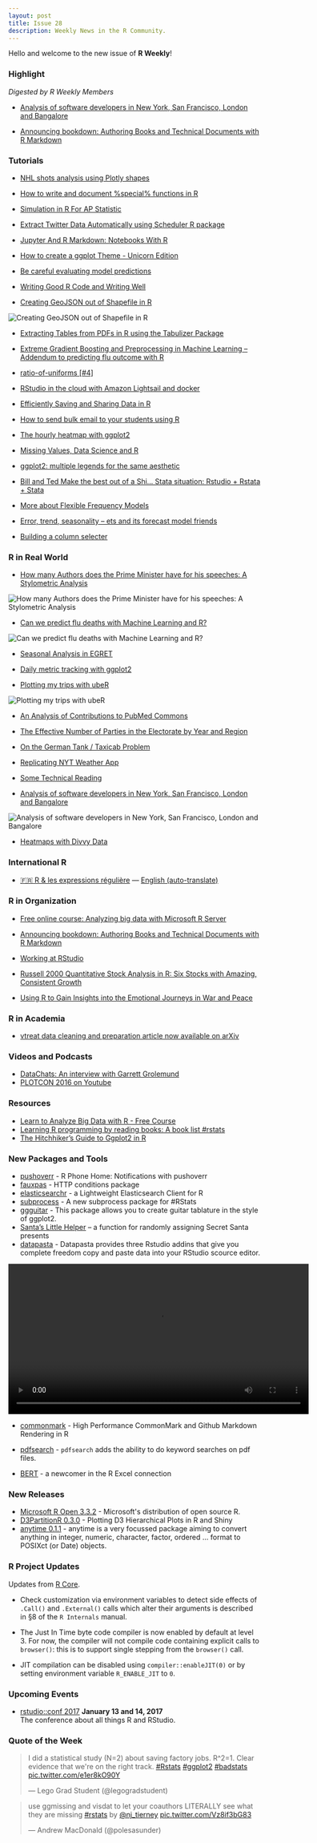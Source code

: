 ```yaml
---
layout: post
title: Issue 28
description: Weekly News in the R Community.
---
```


Hello and welcome to the new issue of **R Weekly**!

### Highlight

*Digested by R Weekly Members*

+ [Analysis of software developers in New York, San Francisco, London and Bangalore](http://varianceexplained.org/r/developers-cities/)

+ [Announcing bookdown: Authoring Books and Technical Documents with R Markdown](https://blog.rstudio.org/2016/12/02/announcing-bookdown/)

### Tutorials

+ [NHL shots analysis using Plotly shapes](http://moderndata.plot.ly/nhl-shots-analysis-using-plotly-shapes/)

+ [How to write and document %special% functions in R](http://peter.solymos.org/code/2016/11/26/how-to-write-and-document-special-functions-in-r.html)


+ [Simulation in R For AP Statistic](http://www.saturnscience.com/simulation-in-r-for-ap-statistics)

+ [Extract Twitter Data Automatically using Scheduler R package](http://datascienceplus.com/extract-twitter-data-automatically-using-scheduler-r-package/)

+ [Jupyter And R Markdown: Notebooks With R](https://www.datacamp.com/community/blog/jupyter-notebook-r) 

+ [How to create a ggplot Theme - Unicorn Edition](http://flovv.github.io/unicorn_ggplot_theme/)

+ [Be careful evaluating model predictions](http://www.win-vector.com/blog/2016/12/be-careful-evaluating-model-predictions/)

+ [Writing Good R Code and Writing Well](https://www.rstudio.com/rviews/2016/12/02/writing-good-r-code-and-writing-well/)

+ [Creating GeoJSON out of Shapefile in R](https://blog.exploratory.io/creating-geojson-out-of-shapefile-in-r-40bc0005857d#.ykuv4dig6)

![Creating GeoJSON out of Shapefile in R](https://cdn.rawgit.com/rweekly/image/master/2016-12-05/map.png)

+ [Extracting Tables from PDFs in R using the Tabulizer Package](http://datascienceplus.com/extracting-tables-from-pdfs-in-r-using-the-tabulizer-package/)

+ [Extreme Gradient Boosting and Preprocessing in Machine Learning – Addendum to predicting flu outcome with R](https://shiring.github.io/machine_learning/2016/12/02/flu_outcome_ML_2_post)

+ [ratio-of-uniforms [#4]](https://xianblog.wordpress.com/2016/12/02/ratio-of-uniforms-4/)

+ [RStudio in the cloud with Amazon Lightsail and docker](https://sas-and-r.blogspot.com/2016/12/rstudio-in-cloud-with-amazon-lightsail.html?utm_source=feedburner&utm_medium=feed&utm_campaign=Feed%3A+SASandR+%28SAS+and+R%29)

+ [Efficiently Saving and Sharing Data in R](http://www.econometricsbysimulation.com/2016/12/efficiently-saving-and-sharing-data-in-r_46.html)

+ [How to send bulk email to your students using R](http://unamatematicaseltigre.blogspot.com/2016/12/how-to-send-bulk-email-to-your-students.html)

+ [The hourly heatmap with ggplot2](http://johnmackintosh.com/2016-12-01-the-hourly-heatmap/)

+ [Missing Values, Data Science and R](https://www.rstudio.com/rviews/2016/11/30/missing-values-data-science-and-r/)

+ [ggplot2: multiple legends for the same aesthetic](http://www.quantide.com/ggplot-multiple-legends-for-the-same-aesthetic/)

+ [Bill and Ted Make the best out of a Shi… Stata situation: Rstudio + Rstata + Stata](https://mikejacktzen.wordpress.com/2016/11/28/bill-and-ted-make-the-best-out-of-a-shi-stata-situation-rstudio-rstata-stata/)

+ [More about Flexible Frequency Models](https://statcompute.wordpress.com/2016/11/27/more-about-flexible-frequency-models/)

+ [Error, trend, seasonality – ets and its forecast model friends](http://ellisp.github.io/blog/2016/11/27/ets-friends)

+ [Building a column selecter](https://edwinth.github.io/blog/column-selecter/)


### R in Real World

+ [How many Authors does the Prime Minister have for his speeches: A Stylometric Analysis](https://aliarsalankazmi.github.io/blog_DA/posts/r/2016/11/18/authorial_analysis_pm.html)

![How many Authors does the Prime Minister have for his speeches: A Stylometric Analysis](https://cdn.rawgit.com/aliarsalankazmi/blog_DA/9facbb4dfb97f305f17d242d8dc1313f2df8f987/assets/img/nss_ba_g3.png)

+ [Can we predict flu deaths with Machine Learning and R?](https://shiring.github.io/machine_learning/2016/11/27/flu_outcome_ML_post)

![Can we predict flu deaths with Machine Learning and R?](https://shiring.github.io/machine_learning/2016/11/27/flu_outcome_ML_post_files/figure-markdown_github/unnamed-chunk-4-1.png)

+ [Seasonal Analysis in EGRET](https://owi.usgs.gov/blog/seasonal-analysis)

+ [Daily metric tracking with ggplot2](http://johnmackintosh.com/2016-11-27-calendar-heatmaps/)

+ [Plotting my trips with ubeR](http://drsimonj.svbtle.com/plotting-my-trips-with-uber)

![Plotting my trips with ubeR](https://i1.wp.com/svbtleusercontent.com/yekp76hxc04bea_small.png)

+ [An Analysis of Contributions to PubMed Commons](https://nsaunders.wordpress.com/2016/12/02/an-analysis-of-contributions-to-pubmed-commons/)

+ [The Effective Number of Parties in the Electorate by Year and Region](http://danielmarcelino.github.io/blog/2016/effective-number-of-parties.html)

+ [On the German Tank / Taxicab Problem](http://fportman.com/blog/on-the-german-tank-slash-taxicab-problem/)

+ [Replicating NYT Weather App](http://jkunst.com/r/replicating-nyt-weather-app/)

+ [Some Technical Reading](https://www.rstudio.com/rviews/2016/11/25/some-technical-reading/)

+ [Analysis of software developers in New York, San Francisco, London and Bangalore](http://varianceexplained.org/r/developers-cities/)

![Analysis of software developers in New York, San Francisco, London and Bangalore](https://cdn.rawgit.com/dgrtwo/dgrtwo.github.com/ad860e983296047c0e8eecc02cac166470aa7823/figs/2016-12-01-developers-cities/compare_four_cities-1.png)

+ [Heatmaps with Divvy Data](http://www.austinwehrwein.com/data-visualization/heatmaps-with-divvy-data/)

### International R

+ [:fr: R & les expressions régulière](http://www.thinkr.fr/r-les-expressions-regulieres/) — [English (auto-translate)](https://translate.google.com/translate?hl=en&sl=fr&u=http://www.thinkr.fr/r-les-expressions-regulieres/)

### R in Organization

+ [Free online course: Analyzing big data with Microsoft R Server](http://blog.revolutionanalytics.com/2016/11/edx-microsoft-r.html)

+ [Announcing bookdown: Authoring Books and Technical Documents with R Markdown](https://blog.rstudio.org/2016/12/02/announcing-bookdown/)

+ [Working at RStudio](http://appliedpredictivemodeling.com/blog/2016/11/28/working-at-rstudio)

+ [Russell 2000 Quantitative Stock Analysis in R: Six Stocks with Amazing, Consistent Growth](http://www.mattdancho.com/investments/2016/11/30/Russell2000_Analysis.html)

+ [Using R to Gain Insights into the Emotional Journeys in War and Peace](http://blog.revolutionanalytics.com/2016/12/war-and-peace.html)

### R in Academia

+ [vtreat data cleaning and preparation article now available on arXiv](http://www.win-vector.com/blog/2016/11/vtreat-data-cleaning-and-preparation-article-now-available-on-arxiv/)

### Videos and Podcasts

+ [DataChats: An interview with Garrett Grolemund](https://www.datacamp.com/community/blog/datachats-an-interview-with-garrett-grolemund#gs.fKr8In4)
+ [PLOTCON 2016 on Youtube](https://www.youtube.com/user/plotlygraph/videos)

### Resources

+ [Learn to Analyze Big Data with R - Free Course](http://101.datascience.community/2016/11/30/learn-to-analyze-big-data-with-r-free-course/)
+ [Learning R programming by reading books: A book list #rstats](http://statisticalestimation.blogspot.com/2016/11/learning-r-programming-by-reading-books.html)
+ [The Hitchhiker’s Guide to Ggplot2 in R](http://pachamaltese.github.io/hitchhikers_ggplot2.html)

### New Packages and Tools

+ [pushoverr](http://bconnelly.net/2016/11/R-phone-home/) - R Phone Home: Notifications with pushoverr
+ [fauxpas](http://ropensci.org/blog/technotes/2016/11/18/fauxpas-release) - HTTP conditions package
+ [elasticsearchr](https://alexioannides.com/2016/11/28/elasticsearchr-a-lightweight-elasticsearch-client-for-r/) - a Lightweight Elasticsearch Client for R
+ [subprocess](https://www.r-bloggers.com/a-new-subprocess-package-for-r) - A new subprocess package for #RStats
+ [ggguitar](http://www.r-chart.com/2016/11/package-ggguitar-on-cran.html) - This package allows you to create guitar tablature in the style of ggplot2. 
+ [Santa’s Little Helper](https://amywhiteheadresearch.wordpress.com/2016/12/01/santas-little-helper/)  – a function for randomly assigning Secret Santa presents
+ [datapasta](https://cran.r-project.org/web/packages/datapasta/vignettes/how-to-datapasta.html) - Datapasta provides three Rstudio addins that give you complete freedom copy and paste data into your RStudio scource editor.

<video width="600" controls autoplay loop preload="auto">
  <source src="https://pbs.twimg.com/tweet_video/Cyao5tEUAAAqy7D.mp4" type="video/mp4">
Your browser does not support the video tag.
</video> 

+ [commonmark](http://ropensci.org/blog/blog/2016/12/02/commonmark) - High Performance CommonMark and Github Markdown Rendering in R

+ [pdfsearch](http://educate-r.org//2016/12/02/intro_pdfsearch.html) - `pdfsearch` adds the ability to do keyword searches on pdf files.

+ [BERT](http://www.thertrader.com/2016/11/30/bert-a-newcomer-in-the-r-excel-connection/) - a newcomer in the R Excel connection

### New Releases

+ [Microsoft R Open 3.3.2](http://blog.revolutionanalytics.com/2016/11/mro-332-now-available.html) - Microsoft's distribution of open source R.
+ [D3PartitionR 0.3.0](https://antoineguillot.wordpress.com/2016/12/02/d3partitionr-0-3-0-is-available-on-cran/) - Plotting D3 Hierarchical Plots in R and Shiny
+ [anytime 0.1.1](http://dirk.eddelbuettel.com/blog/2016/11/27#anytime_0.1.1) - anytime is a very focussed package aiming to convert anything in integer, numeric, character, factor, ordered ... format to POSIXct (or Date) objects.

### R Project Updates

Updates from [R Core](http://developer.r-project.org/blosxom.cgi/R-devel/NEWS).

+  Check customization via environment variables to detect side effects of `.Call()` and `.External()` calls which alter their arguments is described in §8 of the `R Internals` manual. 

+ The Just In Time byte code compiler is now enabled by default at level 3. For now, the compiler will not compile code containing explicit calls to `browser()`: this is to support single stepping from the `browser()` call.

+ JIT compilation can be disabled using `compiler::enableJIT(0)` or by setting environment variable `R_ENABLE_JIT` to `0`. 


### Upcoming Events

+ [rstudio::conf 2017](https://www.rstudio.com/conference/)  **January 13 and 14, 2017** <br>
The conference about all things R and RStudio.<br /> 


### Quote of the Week

<blockquote class="twitter-tweet" data-lang="en"><p lang="en" dir="ltr">I did a statistical study (N=2) about saving factory jobs. R^2=1. Clear evidence that we&#39;re on the right track. <a href="https://twitter.com/hashtag/Rstats?src=hash">#Rstats</a> <a href="https://twitter.com/hashtag/ggplot2?src=hash">#ggplot2</a> <a href="https://twitter.com/hashtag/badstats?src=hash">#badstats</a> <a href="https://t.co/e1er8kO90Y">pic.twitter.com/e1er8kO90Y</a></p>&mdash; Lego Grad Student (@legogradstudent) <a href="https://twitter.com/legogradstudent/status/804757994319642624"></a></blockquote>

<blockquote class="twitter-tweet" data-lang="en"><p lang="en" dir="ltr">use ggmissing and visdat to let your coauthors LITERALLY see what they are missing <a href="https://twitter.com/hashtag/rstats?src=hash">#rstats</a> by <a href="https://twitter.com/nj_tierney">@nj_tierney</a> <a href="https://t.co/Vz8if3bG83">pic.twitter.com/Vz8if3bG83</a></p>&mdash; Andrew MacDonald (@polesasunder) <a href="https://twitter.com/polesasunder/status/803622070030569473"></a></blockquote>
